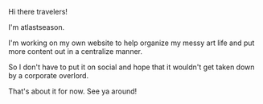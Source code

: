 Hi there travelers!

I'm atlastseason.

I'm working on my own website to help organize my messy art life and put more content out in a centralize manner.

So I don't have to put it on social and hope that it wouldn't get taken down by a corporate overlord.

That's about it for now. See ya around!
